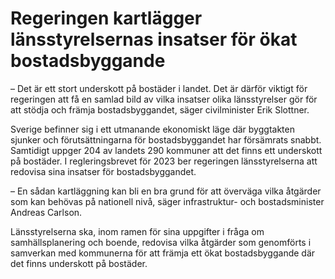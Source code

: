 # Regeringen kartlägger länsstyrelsernas insatser för ökat bostadsbyggande

– Det är ett stort underskott på bostäder i landet. Det är därför viktigt för regeringen att få en samlad bild av vilka insatser olika länsstyrelser gör för att stödja och främja bostadsbyggandet, säger civilminister Erik Slottner.

Sverige befinner sig i ett utmanande ekonomiskt läge där byggtakten sjunker och förutsättningarna för bostadsbyggandet har försämrats snabbt. Samtidigt uppger 204 av landets 290 kommuner att det finns ett underskott på bostäder. I regleringsbrevet för 2023 ber regeringen länsstyrelserna att redovisa sina insatser för bostadsbyggandet.

– En sådan kartläggning kan bli en bra grund för att överväga vilka åtgärder som kan behövas på nationell nivå, säger infrastruktur\- och bostadsminister Andreas Carlson.

Länsstyrelserna ska, inom ramen för sina uppgifter i fråga om samhällsplanering och boende, redovisa vilka åtgärder som genomförts i samverkan med kommunerna för att främja ett ökat bostadsbyggande där det finns underskott på bostäder.
